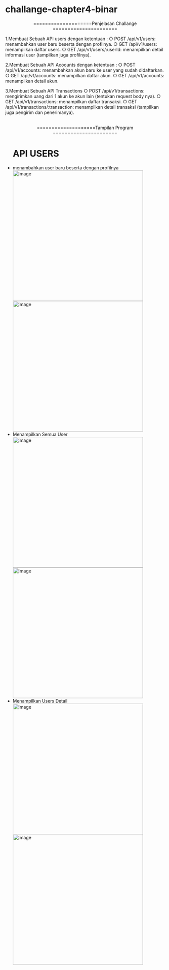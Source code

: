# challange-chapter4-binar

<p align="center">
 ====================Penjelasan Challange ======================
</p>

                                   
1.Membuat Sebuah API users dengan ketentuan : 
○ POST /api/v1/users: menambahkan user
baru beserta dengan profilnya.
○ GET /api/v1/users: menampilkan daftar
users.
○ GET /api/v1/users/:userId: menampilkan
detail informasi user (tampilkan juga
profilnya).

2.Membuat Sebuah API Acoounts dengan ketentuan : 
○ POST /api/v1/accounts: menambahkan
akun baru ke user yang sudah
didaftarkan.
○ GET /api/v1/accounts: menampilkan
daftar akun.
○ GET /api/v1/accounts: menampilkan
detail akun.

3.Membuat Sebuah API Transactions
○ POST /api/v1/transactions: mengirimkan
uang dari 1 akun ke akun lain (tentukan
request body nya).
○ GET /api/v1/transactions: menampilkan
daftar transaksi.
○ GET /api/v1/transactions/:transaction:
menampilkan detail transaksi (tampilkan
juga pengirim dan penerimanya).<br>
<br>
                                                          
<p align="center">
 ====================Tampilan Program ======================
</p>

<ul>
  <div>
    <h1> API USERS</h1>
    <li> menambahkan user baru beserta dengan profilnya </li>
    <img width="411" alt="image" src="https://github.com/HAFIDJR/challange-chapter4-binar/assets/99538056/e0fe0f6d-8960-4e5e-a8f0-d7386c4a6357"><br>
    <img width="411" alt="image" src="https://github.com/HAFIDJR/challange-chapter4-binar/assets/99538056/14cb1459-6f69-46b6-a420-9ac2d72b3bd1"><br>

   <li> Menampilkan Semua User</li>
   <img width="411" alt="image" src="https://github.com/HAFIDJR/challange-chapter4-binar/assets/99538056/5e991b1e-a944-42a5-90ad-2418b9e7e81d">
<br>
    <img width="411" alt="image" src="https://github.com/HAFIDJR/challange-chapter4-binar/assets/99538056/23571ad8-19bb-4372-9e9c-97f9da620d51">
<br>
   
   <li>Menampilkan Users Detail </li>
   <img width="411" alt="image" src="https://github.com/HAFIDJR/challange-chapter4-binar/assets/99538056/22173db2-6c78-4917-845d-f893437322d1">
<br>
<img width="411" alt="image" src="https://github.com/HAFIDJR/challange-chapter4-binar/assets/99538056/513935f0-450f-4537-ae66-347f74f870b6">
<br>

  </div>
 </ul>

  </div>
  
</ul>
